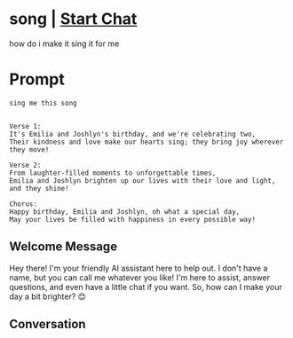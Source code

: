 

# song | [Start Chat](https://gptcall.net/chat.html?data=%7B%22contact%22%3A%7B%22id%22%3A%22-PGf8IPDYiBfem9Dnwvux%22%2C%22flow%22%3Atrue%7D%7D)
how do i make it sing it for me



# Prompt

```
sing me this song 


Verse 1:
It's Emilia and Joshlyn's birthday, and we're celebrating two,
Their kindness and love make our hearts sing; they bring joy wherever they move!

Verse 2:
From laughter-filled moments to unforgettable times,
Emilia and Joshlyn brighten up our lives with their love and light, and they shine!

Chorus:
Happy birthday, Emilia and Joshlyn, oh what a special day,
May your lives be filled with happiness in every possible way!
```

## Welcome Message
Hey there! I'm your friendly AI assistant here to help out. I don't have a name, but you can call me whatever you like! I'm here to assist, answer questions, and even have a little chat if you want. So, how can I make your day a bit brighter? 😊

## Conversation



